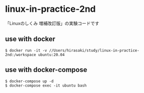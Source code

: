 # linux-in-practice-2nd
「Linuxのしくみ 増補改訂版」の実験コードです


## use with docker
```
$ docker run -it -v //Users/hirasaki/study/linux-in-practice-2nd:/workspace ubuntu:20.04
```

## use with docker-compose
```
$ docker-compose up -d
$ docker-compose exec -it ubuntu bash
```